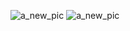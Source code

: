 
![a_new_pic](https://us.vcdn.net/5019796/uploads/FileUpload/eb/44f317f8850ba74b64ba47b02d1bae.png)
![a_new_pic](https://us.v-cdn.net/5019796/uploads/FileUpload/eb/44f317f8850ba74b64ba47b02d1bae.png)
